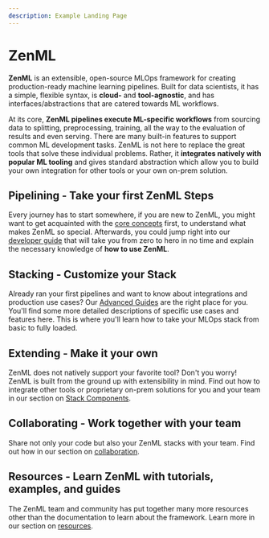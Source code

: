 ```yaml
---
description: Example Landing Page
---
```


# ZenML

**ZenML** is an extensible, open-source MLOps framework for creating
production-ready machine learning pipelines. Built
for data scientists, it has a simple, flexible syntax, is **cloud-** and 
**tool-agnostic**, and has interfaces/abstractions that are catered towards 
ML workflows.

At its core, **ZenML pipelines execute ML-specific workflows** from sourcing
data to splitting, preprocessing, training, all the way to the evaluation of 
results and even serving. There are many built-in features to support
common ML development tasks. ZenML is not here to replace the great tools that
solve these individual problems. Rather, it
**integrates natively with popular ML tooling** and gives standard
abstraction which allow you to build your own integration for other tools or 
your own on-prem solution.



## **Pipelining** - Take your first ZenML Steps

Every journey has to start somewhere, if you are new to ZenML, you might want to
get acquainted with the [core concepts](introduction/core-concepts.md) first, 
to understand what makes ZenML so special. Afterwards, you could jump right 
into our [developer guide](developer-guide/getting-started/README.md) that will 
take you from zero to hero in no time and explain the necessary knowledge of 
**how to use ZenML**.

## **Stacking** - Customize your Stack

Already ran your first pipelines and want to know about integrations and
production use cases? Our [Advanced Guides](advanced-guide/README.md) are the 
right place for you. You'll find some more detailed descriptions of specific
use cases and features here. This is where you'll learn how to take your 
MLOps stack from basic to fully loaded.

## **Extending** - Make it your own

ZenML does not natively support your favorite tool? Don't you worry! ZenML is 
built from the ground up with extensibility in mind. Find out how to integrate 
other tools or proprietary on-prem solutions for you and your team in our 
section on [Stack Components](stack-components). 

## **Collaborating** - Work together with your team

Share not only your code but also your ZenML stacks with your team. Find out how
in our section on [collaboration](collaborate). 

## **Resources** - Learn ZenML with tutorials, examples, and guides

The ZenML team and community has put together many more resources other than the 
documentation to learn about the framework. Learn more in our section on [resources](resources).